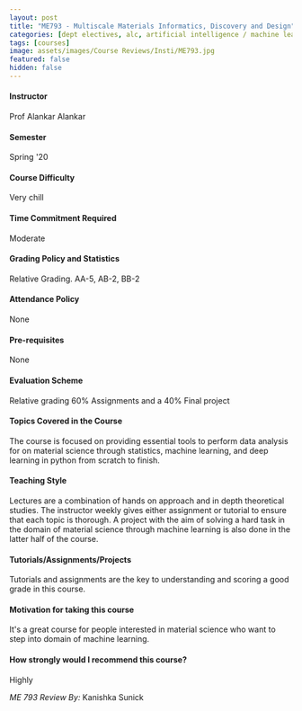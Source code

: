 ```yaml
---
layout: post
title: "ME793 - Multiscale Materials Informatics, Discovery and Design"
categories: [dept electives, alc, artificial intelligence / machine learning, materials, ME]
tags: [courses]
image: assets/images/Course Reviews/Insti/ME793.jpg
featured: false
hidden: false
---
```


#### Instructor
Prof Alankar Alankar

#### Semester
Spring '20

#### Course Difficulty
Very chill

#### Time Commitment Required
Moderate

#### Grading Policy and Statistics
Relative Grading. AA-5, AB-2, BB-2

#### Attendance Policy
None

#### Pre-requisites
None

#### Evaluation Scheme
Relative grading 60% Assignments and a 40% Final project

#### Topics Covered in the Course
The course is focused on providing essential tools to perform data analysis for on material science through statistics, machine learning, and deep learning in python from scratch to finish.

#### Teaching Style
Lectures are a combination of hands on approach and in depth theoretical studies. The instructor weekly gives either assignment or tutorial to ensure that each topic is thorough. A project with the aim of solving a hard task in the domain of material science through machine learning is also done in the latter half of the course.

#### Tutorials/Assignments/Projects
Tutorials and assignments are the key to understanding and scoring a good grade in this course.

#### Motivation for taking this course
It's a great course for people interested in material science who want to step into domain of machine learning.

#### How strongly would I recommend this course?
Highly

*ME 793 Review By:* Kanishka Sunick